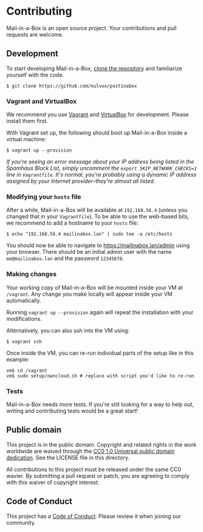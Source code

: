 # Contributing

Mail-in-a-Box is an open source project. Your contributions and pull requests are welcome.

## Development

To start developing Mail-in-a-Box, [clone the repository](https://github.com/nulvox/postinabox) and familiarize yourself with the code.

    $ git clone https://github.com/nulvox/postinabox

### Vagrant and VirtualBox

We recommend you use [Vagrant](https://www.vagrantup.com/intro/getting-started/install.html) and [VirtualBox](https://www.virtualbox.org/wiki/Downloads) for development. Please install them first.

With Vagrant set up, the following should boot up Mail-in-a-Box inside a virtual machine:

    $ vagrant up --provision

_If you're seeing an error message about your *IP address being listed in the Spamhaus Block List*, simply uncomment the `export SKIP_NETWORK_CHECKS=1` line in `Vagrantfile`. It's normal, you're probably using a dynamic IP address assigned by your Internet provider–they're almost all listed._

### Modifying your `hosts` file

After a while, Mail-in-a-Box will be available at `192.168.56.4` (unless you changed that in your `Vagrantfile`). To be able to use the web-based bits, we recommend to add a hostname to your `hosts` file:

    $ echo "192.168.56.4 mailinabox.lan" | sudo tee -a /etc/hosts

You should now be able to navigate to https://mailinabox.lan/admin using your browser. There should be an initial admin user with the name `me@mailinabox.lan` and the password `12345678`.

### Making changes

Your working copy of Mail-in-a-Box will be mounted inside your VM at `/vagrant`. Any change you make locally will appear inside your VM automatically.

Running `vagrant up --provision` again will repeat the installation with your modifications.

Alternatively, you can also ssh into the VM using:

    $ vagrant ssh

Once inside the VM, you can re-run individual parts of the setup like in this example:

    vm$ cd /vagrant
    vm$ sudo setup/owncloud.sh # replace with script you'd like to re-run

### Tests

Mail-in-a-Box needs more tests. If you're still looking for a way to help out, writing and contributing tests would be a great start!

## Public domain

This project is in the public domain. Copyright and related rights in the work worldwide are waived through the [CC0 1.0 Universal public domain dedication][CC0]. See the LICENSE file in this directory.

All contributions to this project must be released under the same CC0 wavier. By submitting a pull request or patch, you are agreeing to comply with this waiver of copyright interest.

[CC0]: http://creativecommons.org/publicdomain/zero/1.0/

## Code of Conduct

This project has a [Code of Conduct](CODE_OF_CONDUCT.md). Please review it when joining our community.
